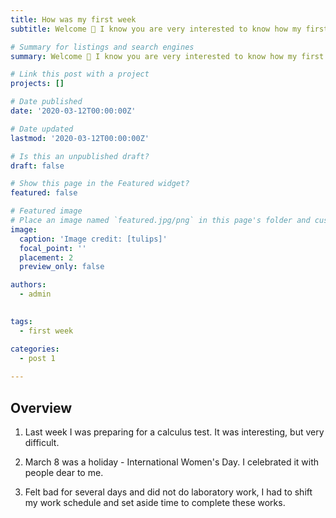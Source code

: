 ```yaml
---
title: How was my first week
subtitle: Welcome 👋 I know you are very interested to know how my first week went.

# Summary for listings and search engines
summary: Welcome 👋 I know you are very interested to know how my first week went.

# Link this post with a project
projects: []

# Date published
date: '2020-03-12T00:00:00Z'

# Date updated
lastmod: '2020-03-12T00:00:00Z'

# Is this an unpublished draft?
draft: false

# Show this page in the Featured widget?
featured: false

# Featured image
# Place an image named `featured.jpg/png` in this page's folder and customize its options here.
image:
  caption: 'Image credit: [tulips]'
  focal_point: ''
  placement: 2
  preview_only: false

authors:
  - admin
  

tags:
  - first week

categories:
  - post 1
  
---
```


## Overview

1. Last week I was preparing for a calculus test. It was interesting, but very difficult.

2. March 8 was a holiday - International Women's Day. I celebrated it with people dear to me.

3. Felt bad for several days and did not do laboratory work, I had to shift my work schedule and set aside time to complete these works.


